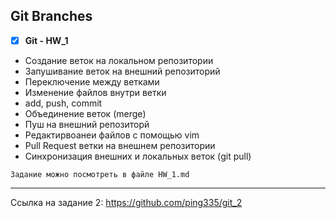 ## Git Branches

- [X] **Git - HW_1**

- Создание веток на локальном репозитории
- Запушивание веток на внешний репозиторий
- Переключение между ветками
- Изменение файлов внутри ветки
- add, push, commit
- Объединение веток (merge)
- Пуш на внешний репозиторй
- Редактирвоанеи файлов с помощью vim
- Pull Request ветки на внешнем репозитории
- Синхронизация внешних и локальных веток (git pull)

```
Задание можно посмотреть в файле HW_1.md

```

-------
Ссылка на задание 2: https://github.com/ping335/git_2
